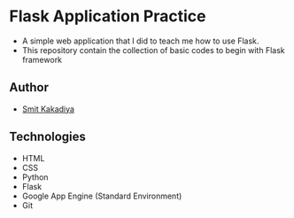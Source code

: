 # Flask Application Practice
- A simple web application that I did to teach me how to use Flask.
- This repository contain the collection of basic codes to begin with Flask framework

## Author
- [Smit Kakadiya](https://smit-kakadiya.github.io)

## Technologies
- HTML
- CSS
- Python
- Flask
- Google App Engine (Standard Environment)
- Git
